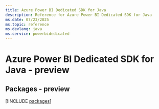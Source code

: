 ```yaml
---
title: Azure Power BI Dedicated SDK for Java
description: Reference for Azure Power BI Dedicated SDK for Java
ms.date: 07/23/2025
ms.topic: reference
ms.devlang: java
ms.service: powerbidedicated
---
```

# Azure Power BI Dedicated SDK for Java - preview
## Packages - preview
[!INCLUDE [packages](power-bi-dedicated-index.md)]
